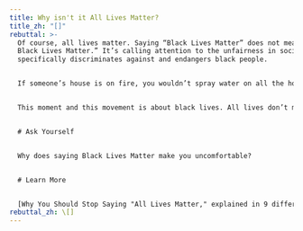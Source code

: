 ```yaml
---
title: Why isn't it All Lives Matter?
title_zh: "[]"
rebuttal: >-
  Of course, all lives matter. Saying “Black Lives Matter” does not mean “Only
  Black Lives Matter.” It’s calling attention to the unfairness in society that
  specifically discriminates against and endangers black people. 


  If someone’s house is on fire, you wouldn’t spray water on all the houses in the neighborhood and say, “but all the houses matter.” You would work on saving the one house on fire, because the other houses don’t need the help in this specific moment.


  This moment and this movement is about black lives. All lives don’t matter until black lives matter.


  # Ask Yourself 


  Why does saying Black Lives Matter make you uncomfortable?


  # Learn More


  [Why You Should Stop Saying "All Lives Matter," explained in 9 different ways](https://www.vox.com/2016/7/11/12136140/black-all-lives-matter)
rebuttal_zh: \[]
---
```

